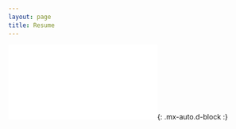 ```yaml
---
layout: page
title: Resume
---
```


![Resume](/assets/img/Programmer-Resume.pdf){: .mx-auto.d-block :}